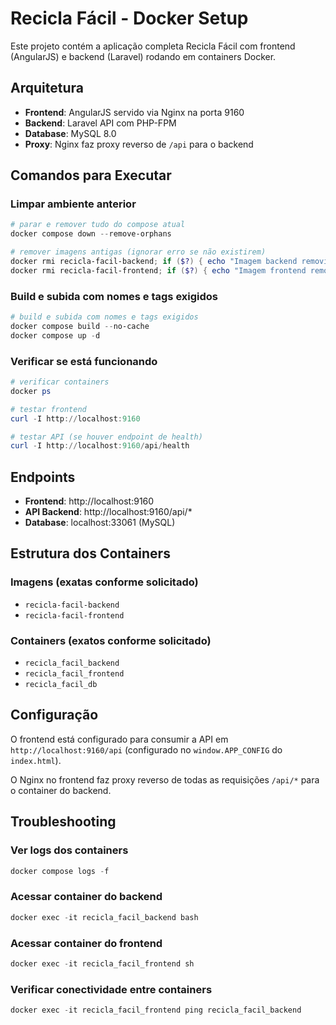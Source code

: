 # Recicla Fácil - Docker Setup

Este projeto contém a aplicação completa Recicla Fácil com frontend (AngularJS) e backend (Laravel) rodando em containers Docker.

## Arquitetura

- **Frontend**: AngularJS servido via Nginx na porta 9160
- **Backend**: Laravel API com PHP-FPM
- **Database**: MySQL 8.0
- **Proxy**: Nginx faz proxy reverso de `/api` para o backend

## Comandos para Executar

### Limpar ambiente anterior
```powershell
# parar e remover tudo do compose atual
docker compose down --remove-orphans

# remover imagens antigas (ignorar erro se não existirem)
docker rmi recicla-facil-backend; if ($?) { echo "Imagem backend removida" } else { echo "Imagem backend não existia" }
docker rmi recicla-facil-frontend; if ($?) { echo "Imagem frontend removida" } else { echo "Imagem frontend não existia" }
```

### Build e subida com nomes e tags exigidos
```powershell
# build e subida com nomes e tags exigidos
docker compose build --no-cache
docker compose up -d
```

### Verificar se está funcionando
```powershell
# verificar containers
docker ps

# testar frontend
curl -I http://localhost:9160

# testar API (se houver endpoint de health)
curl -I http://localhost:9160/api/health
```

## Endpoints

- **Frontend**: http://localhost:9160
- **API Backend**: http://localhost:9160/api/*
- **Database**: localhost:33061 (MySQL)

## Estrutura dos Containers

### Imagens (exatas conforme solicitado)
- `recicla-facil-backend`
- `recicla-facil-frontend`

### Containers (exatos conforme solicitado)
- `recicla_facil_backend`
- `recicla_facil_frontend`
- `recicla_facil_db`

## Configuração

O frontend está configurado para consumir a API em `http://localhost:9160/api` (configurado no `window.APP_CONFIG` do `index.html`).

O Nginx no frontend faz proxy reverso de todas as requisições `/api/*` para o container do backend.

## Troubleshooting

### Ver logs dos containers
```powershell
docker compose logs -f
```

### Acessar container do backend
```powershell
docker exec -it recicla_facil_backend bash
```

### Acessar container do frontend
```powershell
docker exec -it recicla_facil_frontend sh
```

### Verificar conectividade entre containers
```powershell
docker exec -it recicla_facil_frontend ping recicla_facil_backend
```
